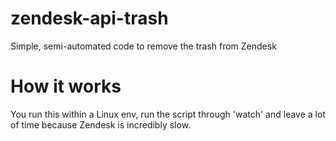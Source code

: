 # zendesk-api-trash
Simple, semi-automated code to remove the trash from Zendesk

# How it works
You run this within a Linux env, run the script through 'watch' and leave a lot of time because Zendesk is incredibly slow.
